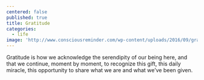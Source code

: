 ```yaml
---
centered: false
published: true
title: Gratitude
categories:
  - life
image: 'http://www.consciousreminder.com/wp-content/uploads/2016/09/gratitude-2.jpg'
---
```

Gratitude
is how we acknowledge
the serendipity of our being here,
and that we continue,
moment by moment,
to recognize this gift,
this daily miracle,
this opportunity 
to share what we are
and what we’ve been given.
